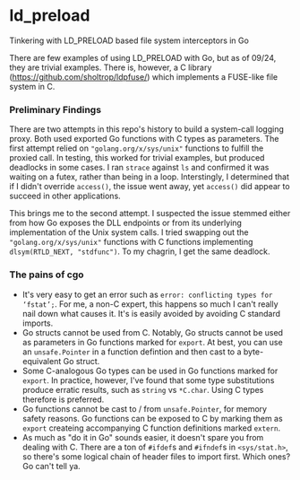 # ld_preload
Tinkering with LD_PRELOAD based file system interceptors in Go

There are few examples of using LD_PRELOAD with Go, but as of 09/24, they are trivial examples.
There is, however, a C library (https://github.com/sholtrop/ldpfuse/) which implements a FUSE-like file system in C.

 ### Preliminary Findings

There are two attempts in this repo's history to build a system-call logging proxy.  Both used exported Go functions with C types as parameters.  The first attempt relied on `"golang.org/x/sys/unix"` functions to fulfill the proxied call.  In testing, this worked for trivial examples, but produced deadlocks in some cases.  I ran `strace` against `ls` and confirmed it was waiting on a futex, rather than being in a loop.  Interstingly, I determined that if I didn't override `access()`, the issue went away, yet `access()` did appear to succeed in other applications.

This brings me to the second attempt.  I suspected the issue stemmed either from how Go exposes the DLL endpoints or from its underlying implementation of the Unix system calls. I tried swapping out the `"golang.org/x/sys/unix"` functions with C functions implementing `dlsym(RTLD_NEXT, "stdfunc")`.  To my chagrin, I get the same deadlock.

### The pains of cgo

 - It's very easy to get an error such as `error: conflicting types for ‘fstat’;`.  For me, a non-C expert, this happens so much I can't really nail down what causes it.  It's is easily avoided by avoiding C standard imports.
 - Go structs cannot be used from C.  Notably, Go structs cannot be used as parameters in Go functions marked for `export`.  At best, you can use an `unsafe.Pointer` in a function defintion and then cast to a byte-equivalent Go struct.
 - Some C-analogous Go types can be used in Go functions marked for `export`.  In practice, however, I've found that some type substitutions produce erratic results, such as `string` vs `*C.char`.  Using C types therefore is preferred.
 - Go functions cannot be cast to / from `unsafe.Pointer`, for memory safety reasons.  Go functions can be exposed to C by marking them as `export` createing accompanying C function definitions marked `extern`.
 - As much as "do it in Go" sounds easier, it doesn't spare you from dealing with C.  There are a ton of `#ifdef`s and `#ifndef`s in `<sys/stat.h>`, so there's some logical chain of header files to import first.  Which ones?  Go can't tell ya.
